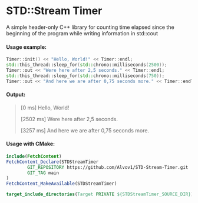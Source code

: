 # STD::Stream Timer
A simple header-only C++ library for counting time elapsed since the beginning of the program while writing information in std::cout

#### Usage example:
```cpp
Timer::init() << "Hello, World!" << Timer::endl;
std::this_thread::sleep_for(std::chrono::milliseconds(2500));
Timer::out << "Were here after 2,5 seconds." << Timer::endl;
std::this_thread::sleep_for(std::chrono::milliseconds(750));
Timer::out << "And here we are after 0,75 seconds more." << Timer::endl;
```

#### Output:
> [0 ms] Hello, World!
> 
> [2502 ms] Were here after 2,5 seconds.
>
> [3257 ms] And here we are after 0,75 seconds more.


#### Usage with CMake:
```cmake
include(FetchContent)
FetchContent_Declare(STDStreamTimer
        GIT_REPOSITORY https://github.com/Alvov1/STD-Stream-Timer.git
        GIT_TAG main
)
FetchContent_MakeAvailable(STDStreamTimer)

target_include_directories(Target PRIVATE ${STDStreamTimer_SOURCE_DIR})
```

